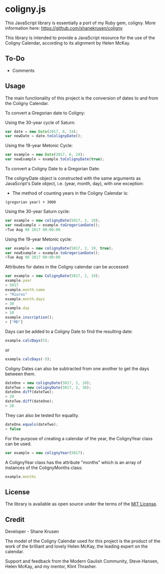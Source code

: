 # coligny.js

This JavaScript library is essentially a port of my Ruby gem, coligny.
More information here: https://github.com/shanekrusen/coligny

This library is intended to provide a JavaScript resource for the use of the Coligny Calendar, according to its alignment by Helen McKay. 

## To-Do

- Comments

## Usage

The main functionality of this project is the conversion of dates to and from the Coligny Calendar.

To convert a Gregorian date to Coligny:

Using the 30-year cycle of Saturn:

```javascript
var date = new Date(2017, 6, 24);
var newDate = date.toColignyDate();
```

Using the 19-year Metonic Cycle:

```javascript
var example = new Date(2017, 6, 24);
var newExample = example.toColignyDate(true);
```

To convert a Coligny Date to a Gregorian Date:

The colignyDate object is constructed with the same arguments as JavaScript's Date object, i.e. (year, month, day), with one exception:

- The method of counting years in the Coligny Calendar is:

`(gregorian year) + 3000`

Using the 30-year Saturn cycle:

```javascript
var example = new colignyDate(5017, 2, 10);
var newExample = example.toGregorianDate();
>Tue Aug 08 2017 00:00:00 
```

Using the 19-year Metonic cycle:

```javascript
var example = new colignyDate(5017, 2, 10, true);
var newExample = example.toGregorianDate();
>Tue Aug 08 2017 00:00:00 
```

Attributes for dates in the Coligny calendar can be accessed:

```javascript
var example = new ColignyDate(5017, 2, 10);
example.year
> 5017
example.month.name
> "Riuros"
example.month.days
> 30
example.day
> 10
example.inscription();
> ["MD"]
```

Days can be added to a Coligny Date to find the resulting date:

```javascript
example.calcDays(5);
```
or 

```javascript
example.calcDays(-5);
```

Coligny Dates can also be subtracted from one another to get the days between them.
```javascript
dateOne = new colignyDate(5017, 2, 10);
dateTwo = new colignyDate(5017, 2, 30);
dateOne.diff(dateTwo);
> 20
dateTwo.diff(dateOne);
> 20
```

They can also be tested for equality.
```javascript
dateOne.equals(dateTwo);
> false
```

For the purpose of creating a calendar of the year, the ColignyYear class can be used.

```javascript
var example = new colignyYear(5017);
```

A ColignyYear class has the attribute "months" which is an array of instances of the ColignyMonths class:

```javascript
example.months
```

## License

The library is available as open source under the terms of the [MIT License](http://opensource.org/licenses/MIT).

## Credit

Developer - Shane Krusen

The model of the Coligny Calendar used for this project is the product of the work of the brilliant and lovely Helen McKay, the leading expert on the calendar.

Support and feedback from the Modern Gaulish Community, Steve Hansen, Helen McKay, and my mentor, Klint Thrasher.
